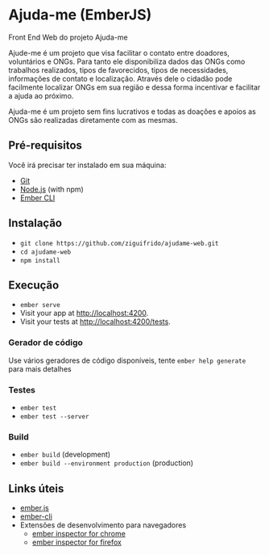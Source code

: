 # Ajuda-me (EmberJS)

Front End Web do projeto Ajuda-me

Ajude-me é um projeto que visa facilitar o contato entre doadores, voluntários e ONGs. Para tanto ele disponibiliza dados das ONGs como trabalhos realizados, tipos de favorecidos, tipos de necessidades, informações de contato e localização. Através dele o cidadão pode facilmente localizar ONGs em sua região e dessa forma incentivar e facilitar a ajuda ao próximo.

Ajuda-me é um projeto sem fins lucrativos e todas as doações e apoios as ONGs são realizadas diretamente com as mesmas.

## Pré-requisitos

Você irá precisar ter instalado em sua máquina:

* [Git](https://git-scm.com/)
* [Node.js](https://nodejs.org/) (with npm)
* [Ember CLI](https://ember-cli.com/)

## Instalação

* `git clone https://github.com/ziguifrido/ajudame-web.git`
* `cd ajudame-web`
* `npm install`

## Execução

* `ember serve`
* Visit your app at [http://localhost:4200](http://localhost:4200).
* Visit your tests at [http://localhost:4200/tests](http://localhost:4200/tests).

### Gerador de código

Use vários geradores de código disponíveis, tente `ember help generate` para mais detalhes

### Testes

* `ember test`
* `ember test --server`

### Build

* `ember build` (development)
* `ember build --environment production` (production)

## Links úteis 

* [ember.js](https://emberjs.com/)
* [ember-cli](https://ember-cli.com/)
* Extensões de desenvolvimento para navegadores
  * [ember inspector for chrome](https://chrome.google.com/webstore/detail/ember-inspector/bmdblncegkenkacieihfhpjfppoconhi)
  * [ember inspector for firefox](https://addons.mozilla.org/en-US/firefox/addon/ember-inspector/)
